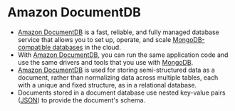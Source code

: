 # Amazon DocumentDB
- [Amazon DocumentDB](https://aws.amazon.com/documentdb/) is a fast, reliable, and fully managed database service that allows you to set up, operate, and scale [MongoDB-compatible databases](../../3_Databases/10_Document-Databases/MongoDB.md) in the cloud. 
- With [Amazon DocumentDB](), you can run the same application code and use the same drivers and tools that you use with [MongoDB](../../3_Databases/10_Document-Databases/MongoDB.md).
- [Amazon DocumentDB]() is used for storing semi-structured data as a document, rather than normalizing data across multiple tables, each with a unique and fixed structure, as in a relational database. 
- Documents stored in a document database use nested key-value pairs ([JSON](../../8_APIStandards/DataInterchangeFormats/JSON.md)) to provide the document's schema.